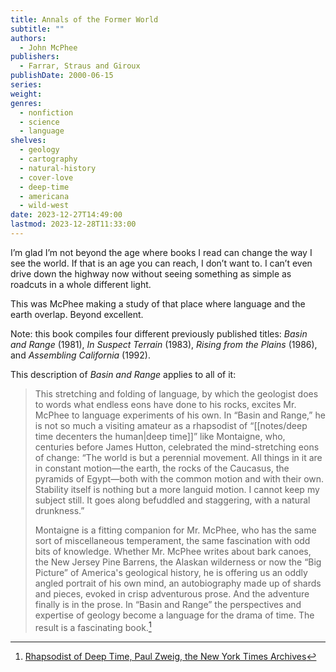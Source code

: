 ```yaml
---
title: Annals of the Former World
subtitle: ""
authors:
  - John McPhee
publishers:
  - Farrar, Straus and Giroux
publishDate: 2000-06-15
series: 
weight: 
genres:
  - nonfiction
  - science
  - language
shelves:
  - geology
  - cartography
  - natural-history
  - cover-love
  - deep-time
  - americana
  - wild-west
date: 2023-12-27T14:49:00
lastmod: 2023-12-28T11:33:00
---
```


I’m glad I’m not beyond the age where books I read can change the way I see the world. If that is an age you can reach, I don’t want to. I can’t even drive down the highway now without seeing something as simple as roadcuts in a whole different light.  
  
This was McPhee making a study of that place where language and the earth overlap. Beyond excellent.

Note: this book compiles four different previously published titles: *Basin and Range* (1981), *In Suspect Terrain* (1983), *Rising from the Plains* (1986), and *Assembling California* (1992).

This description of *Basin and Range* applies to all of it:

> This stretching and folding of language, by which the geologist does to words what endless eons have done to his rocks, excites Mr. McPhee to language experiments of his own. In “Basin and Range,” he is not so much a visiting amateur as a rhapsodist of “[[notes/deep time decenters the human|deep time]]” like Montaigne, who, centuries before James Hutton, celebrated the mind-stretching eons of change: “The world is but a perennial movement. All things in it are in constant motion—the earth, the rocks of the Caucasus, the pyramids of Egypt—both with the common motion and with their own. Stability itself is nothing but a more languid motion. I cannot keep my subject still. It goes along befuddled and staggering, with a natural drunkness.”
> 
> Montaigne is a fitting companion for Mr. McPhee, who has the same sort of miscellaneous temperament, the same fascination with odd bits of knowledge. Whether Mr. McPhee writes about bark canoes, the New Jersey Pine Barrens, the Alaskan wilderness or now the “Big Picture” of America's geological history, he is offering us an oddly angled portrait of his own mind, an autobiography made up of shards and pieces, evoked in crisp adventurous prose. And the adventure finally is in the prose. In “Basin and Range” the perspectives and expertise of geology become a language for the drama of time. The result is a fascinating book.[^1]


[^1]: [Rhapsodist of Deep Time, Paul Zweig, the New York Times Archives](https://www.nytimes.com/1981/05/17/books/rhapsodist-of-deep-time.html)
